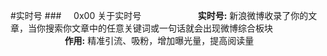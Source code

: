 #实时号
###&nbsp;&nbsp;&nbsp;&nbsp;&nbsp;0x00 关于实时号
&nbsp;&nbsp;&nbsp;&nbsp;&nbsp;&nbsp;&nbsp;&nbsp;&nbsp;&nbsp;&nbsp;&nbsp;&nbsp;&nbsp;&nbsp;&nbsp;&nbsp;&nbsp;&nbsp;&nbsp;&nbsp;&nbsp;**实时号:** 新浪微博收录了你的文章，当你搜索你文章中的任意关键词或一句话就会出现微博综合板块
&nbsp;&nbsp;&nbsp;&nbsp;&nbsp;&nbsp;&nbsp;&nbsp;&nbsp;&nbsp;&nbsp;&nbsp;&nbsp;&nbsp;&nbsp;&nbsp;&nbsp;&nbsp;&nbsp;&nbsp;&nbsp;&nbsp;**作用:** 精准引流、吸粉，增加曝光量，提高阅读量
